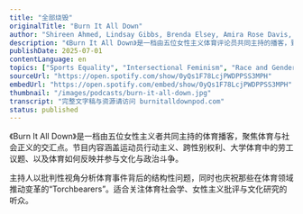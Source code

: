 ```yaml
---
title: "全部烧毁"
originalTitle: "Burn It All Down"
author: "Shireen Ahmed, Lindsay Gibbs, Brenda Elsey, Amira Rose Davis, Jessica Luther"
description: "《Burn It All Down》是一档由五位女性主义体育评论员共同主持的播客，致力于从女性主义视角剖析体育与文化议题。主持人包括 Shireen Ahmed、Lindsay Gibbs、Brenda Elsey、Amira Rose Davis 与 Jessica Luther，她们在节目中探讨运动员行动主义、性别与种族交叉议题、体育产业中的不公现象，以及体育如何介入当代文化战争。节目风格犀利、批判性强，深受女性主义者与体育研究者欢迎，Spotify 评分高达 4.9（73 条评论）。"
publishDate: 2025-07-01
contentLanguage: en
topics: ["Sports Equality", "Intersectional Feminism", "Race and Gender"]
sourceUrl: "https://open.spotify.com/show/0yQs1F78LcjPWDPPSS3MPH"
embedUrl: "https://open.spotify.com/embed/show/0yQs1F78LcjPWDPPSS3MPH"
thumbnail: "/images/podcasts/burn-it-all-down.jpg"
transcript: "完整文字稿与资源请访问 burnitalldownpod.com"
status: published
---
```


《Burn It All Down》是一档由五位女性主义者共同主持的体育播客，聚焦体育与社会正义的交汇点。节目内容涵盖运动员行动主义、跨性别权利、大学体育中的劳工议题、以及体育如何反映并参与文化与政治斗争。

主持人以批判性视角分析体育事件背后的结构性问题，同时也庆祝那些在体育领域推动变革的“Torchbearers”。适合关注体育社会学、女性主义批评与文化研究的听众。
